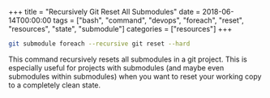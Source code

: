 +++
title = "Recursively Git Reset All Submodules"
date = 2018-06-14T00:00:00
tags = ["bash", "command", "devops", "foreach", "reset", "resources", "state", "submodule"]
categories = ["resources"]
+++


```bash
git submodule foreach --recursive git reset --hard
```

This command recursively resets all submodules in a git project.
This is especially useful for projects with submodules (and maybe even submodules within submodules) when you want to reset your working copy to a completely clean state.
